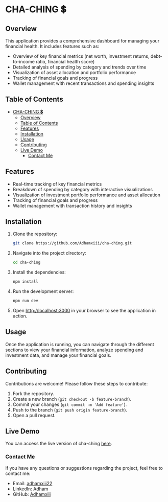 # CHA-CHING 💲

## Overview

This application provides a comprehensive dashboard for managing your financial health. It includes features such as:

- Overview of key financial metrics (net worth, investment returns, debt-to-income ratio, financial health score)
- Detailed analysis of spending by category and trends over time
- Visualization of asset allocation and portfolio performance
- Tracking of financial goals and progress
- Wallet management with recent transactions and spending insights

## Table of Contents

- [CHA-CHING 💲](#cha-ching-)
  - [Overview](#overview)
  - [Table of Contents](#table-of-contents)
  - [Features](#features)
  - [Installation](#installation)
  - [Usage](#usage)
  - [Contributing](#contributing)
  - [Live Demo](#live-demo)
    - [Contact Me](#contact-me)

## Features

- Real-time tracking of key financial metrics
- Breakdown of spending by category with interactive visualizations
- Visualization of investment portfolio performance and asset allocation
- Tracking of financial goals and progress
- Wallet management with transaction history and insights

## Installation

1. Clone the repository:

   ```bash
   git clone https://github.com/Adhamxiii/cha-ching.git
   ```

2. Navigate into the project directory:

   ```bash
   cd cha-ching
   ```

3. Install the dependencies:

   ```bash
   npm install
   ```

4. Run the development server:

   ```bash
   npm run dev
   ```

5. Open [http://localhost:3000](http://localhost:3000) in your browser to see the application in action.

## Usage

Once the application is running, you can navigate through the different sections to view your financial information, analyze spending and investment data, and manage your financial goals.

## Contributing

Contributions are welcome! Please follow these steps to contribute:

1. Fork the repository.
2. Create a new branch (`git checkout -b feature-branch`).
3. Commit your changes (`git commit -m 'Add feature'`).
4. Push to the branch (`git push origin feature-branch`).
5. Open a pull request.

## Live Demo

You can access the live version of cha-ching [here](https://cha-ching-kappa.vercel.app/).

### Contact Me

If you have any questions or suggestions regarding the project, feel free to contact me:

- Email: [adhamxiii22](mailto:adhamxiii22@gmail.com)
- LinkedIn: [Adham](https://www.linkedin.com/in/adhamnasser/)
- GitHub: [Adhamxiii](https://github.com/Adhamxiii)

